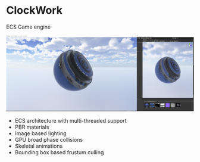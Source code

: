 # ClockWork

ECS Game engine

<p align="center">
  <img src="https://github.com/elpekozgun/ClockWork/blob/main/ClockWork/pbr1.PNG" alt="drawing" width="720"/>
</p>

- ECS architecture with multi-threaded support
- PBR materials
- Image based lighting
- GPU broad phase collisions
- Skeletal animations
- Bounding box based frustum culling

 
    
